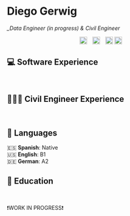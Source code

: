 # Diego Gerwig

*_Data Engineer (in progress) & Civil Engineer*

<div align="left" style="text-align:center">
    <a href="https://www.linkedin.com/in/diegogerwig" style="padding-right: 10px;"><img alt="LinkedIn" src="https://img.shields.io/badge/LinkedIn-0077B5.svg?logo=linkedin&logoColor=white" style="height: 20px;"></a>
    <a href="https://wakatime.com/@diegogerwig" style="padding-right: 10px;"><img alt="Wakatime" src="https://img.shields.io/badge/Wakatime-2496ED.svg?logo=wakatime&logoColor=white&color=green" style="height: 20px;"></a>
    <a href="https://www.hackerrank.com/diegogerwig"><img alt="Hackerrank" src="https://img.shields.io/badge/Hackerrank-2EC866.svg?logo=hackerrank&logoColor=white" style="height: 20px;"></a>
    <a href="mailto:diegogerwig@gmail.com" style="padding-right: 10px;"><img alt="Gmail" src="https://img.shields.io/badge/Gmail-EA4335.svg?logo=gmail&logoColor=white" style="height: 20px;"></a>
</div>

## 💻 Software Experience

<br>

## 👷🏼‍♂️ Civil Engineer Experience

<br>


## 💬 Languages

🇪🇸 **Spanish**: Native <br>
🇺🇸 **English**: B1 <br>
🇩🇪 **German**: A2
<br>

## 📖 Education

<br>


❗WORK IN PROGRESS❗
